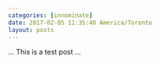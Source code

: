 ```yaml
---
categories: [innominate]
date: 2017-02-05 11:35:40 America/Toronto
layout: posts
---
```


&hellip; This is a test post &hellip;
